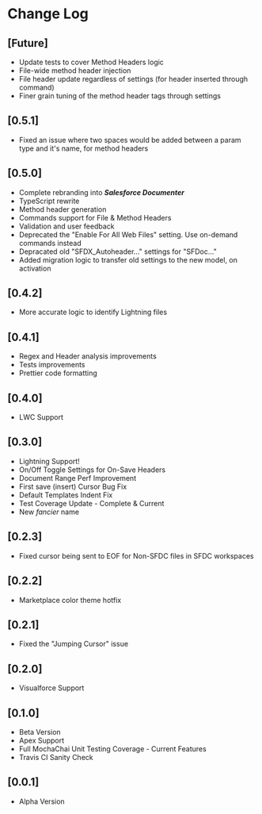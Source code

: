 # Change Log

## [Future]

- Update tests to cover Method Headers logic
- File-wide method header injection
- File header update regardless of settings (for header inserted through command)
- Finer grain tuning of the method header tags through settings

## [0.5.1]

- Fixed an issue where two spaces would be added between a param type and it's name, for method headers

## [0.5.0]

- Complete rebranding into **_Salesforce Documenter_**
- TypeScript rewrite
- Method header generation
- Commands support for File & Method Headers
- Validation and user feedback
- Deprecated the "Enable For All Web Files" setting. Use on-demand commands instead
- Depracated old "SFDX_Autoheader..." settings for "SFDoc..."
- Added migration logic to transfer old settings to the new model, on activation

## [0.4.2]

- More accurate logic to identify Lightning files

## [0.4.1]

- Regex and Header analysis improvements
- Tests improvements
- Prettier code formatting

## [0.4.0]

- LWC Support

## [0.3.0]

- Lightning Support!
- On/Off Toggle Settings for On-Save Headers
- Document Range Perf Improvement
- First save (insert) Cursor Bug Fix
- Default Templates Indent Fix
- Test Coverage Update - Complete & Current
- New _fancier_ name

## [0.2.3]

- Fixed cursor being sent to EOF for Non-SFDC files in SFDC workspaces

## [0.2.2]

- Marketplace color theme hotfix

## [0.2.1]

- Fixed the "Jumping Cursor" issue

## [0.2.0]

- Visualforce Support

## [0.1.0]

- Beta Version
- Apex Support
- Full MochaChai Unit Testing Coverage - Current Features
- Travis CI Sanity Check

## [0.0.1]

- Alpha Version
